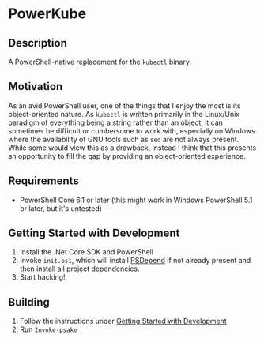 # PowerKube

## Description

A PowerShell-native replacement for the `kubectl` binary.

## Motivation

As an avid PowerShell user, one of the things that I enjoy the most is its
object-oriented nature. As `kubectl` is written primarily in the Linux/Unix
paradigm of everything being a string rather than an object, it can sometimes
be difficult or cumbersome to work with, especially on Windows where the
availability of GNU tools such as `sed` are not always present. While some
would view this as a drawback, instead I think that this presents an
opportunity to fill the gap by providing an object-oriented experience.

## Requirements

* PowerShell Core 6.1 or later (this might work in Windows PowerShell 5.1 or
  later, but it's untested)

## Getting Started with Development

1. Install the .Net Core SDK and PowerShell
1. Invoke `init.ps1`, which will install [PSDepend](https://github.com/RamblingCookieMonster/PSDepend/)
   if not already present and then install all project dependencies.
1. Start hacking!

## Building

1. Follow the instructions under [Getting Started with Development](#getting_started_with_development)
1. Run `Invoke-psake`
